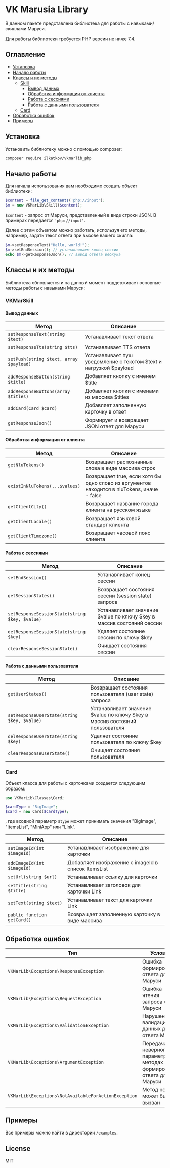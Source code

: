 # VK Marusia Library

В данном пакете представлена библиотека для работы с навыками/скиллами Маруси.

Для работы библиотеки требуется PHP версии не ниже 7.4.

## Оглавление
- [Установка](#установка)
- [Начало работы](#начало-работы)
- [Классы и их методы](#классы-и-их-методы)
    - [Skill](#Skill)
      - [Вывод данных](#вывод-данных)
      - [Обработка информации от клиента](#обработка-информации-от-клиента)
      - [Работа с сессиями](#работа-с-сессиями)
      - [Работа с данными пользователя](#работа-с-данными-пользователя)
    - [Card](#Card)
- [Обработка ошибок](#обработка-ошибок)
- [Примеры](#примеры)

## Установка

Установить библиотеку можно с помощью composer:

```
composer require ilkatkov/vkmarlib_php
```

## Начало работы

Для начала использования вам необходимо создать объект библиотеки:

```php
$content = file_get_contents('php://input');
$m = new VKMarLib\Skill($content);
```
```$content``` - запрос от Маруси, представленный в виде строки JSON. В примерах передается ```'php://input'```.

Далее с этим объектом можно работать, используя его методы, например, задать текст ответа при вызове вашего скилла:
```php
$m->setResponseText("Hello, world!");
$m->setEndSession(); // устанавливаем конец сессии
echo $m->getResponseJson(); // вывод ответа вебхука
```

## Классы и их методы

Библиотека обновляется и на данный момент поддерживает основные методы работы с навыками Маруси:

### VKMarSkill

#### Вывод данных
| Метод                                       | Описание                                                           |
|---------------------------------------------|--------------------------------------------------------------------|
| ```setResponseText(string $text)```         | Устанавливает текст ответа                                         |
| ```setResponseTts(string $tts)```           | Устанавливает TTS ответа                                           |
| ```setPush(string $text, array $payload)``` | Устанавливает пуш уведомление с текстом $text и нагрузкой $payload |
| ```addResponseButton(string $title)```      | Добавляет кнопку с именем $title                                   |
| ```addResponseButtons(array $titles)```     | Добавляет кнопки с именами из массива $titles                      |
| ```addCard(Card $card)```                   | Добавляет заполненную карточку в ответ                             |
| ```getResponseJson()```                     | Формирует и возвращает JSON ответ для Маруси                       |

#### Обработка информации от клиента
| Метод                                                    | Описание                                                                                     |
|----------------------------------------------------------|----------------------------------------------------------------------------------------------|
| ```getNluTokens()```                                     | Возвращает распознанные слова в виде массива строк                                           |
| ```existInNluTokens(...$values)```                       | Возвращает true, если  хотя бы одно слово из аргументов находится в nluTokens, иначе - false |
| ```getClientCity()```                                    | Возвращает название города клиента на русском языке                                          |
| ```getClientLocale()```                                  | Возвращает языковой стандарт клиента                                                         |
| ```getClientTimezone()```                                | Возвращает часовой пояс клиента                                                              |

#### Работа с сессиями

| Метод                                              | Описание                                                              |
|----------------------------------------------------|-----------------------------------------------------------------------|
| ```setEndSession()```                              | Устанавливает конец сессии                                            |
| ```getSessionStates()```                           | Возвращает состояния сессии (session state) запроса                   |
| ```setResponseSessionState(string $key, $value)``` | Устанавливает значение $value по ключу $key в массив состояний сессии |
| ```delResponseSessionState(string $key)```         | Удаляет состояние сессии по ключу $key                                |
| ```clearResponseSessionState()```                  | Очищает состояния сессии                                              |

#### Работа с данными пользователя

| Метод                                           | Описание                                                                    |
|-------------------------------------------------|-----------------------------------------------------------------------------|
| ```getUserStates()```                           | Возвращает состояния пользователя (user state) запроса                      |
| ```setResponseUserState(string $key, $value)``` | Устанавливает значение $value по ключу $key в массив состояний пользователя |
| ```delResponseUserState(string $key)```         | Удаляет состояние пользователя по ключу $key                                |
| ```clearResponseUserState()```                  | Очищает состояния пользователя                                              |

### Card

Объект класса для работы с карточками создается следующим образом:
```php
use VKMarLib\Classes\Card;

$cardType = "BigImage";
$card = new Card($cardType);
```
, где входной параметр ```$type``` может принимать значения "BigImage", "ItemsList", "MiniApp" или "Link". 

| Метод                           | Описание                                           |
|---------------------------------|----------------------------------------------------|
| ```setImageId(int $imageId)```  | Устанавливает изображение для карточки             |
| ```addImageId(int $imageId)```  | Добавляет изображение с imageId в список ItemsList |
| ```setUrl(string $url)```       | Устанавливает ссылку для карточки                  |
| ```setTitle(string $title)```   | Устанавливает заголовок для карточки Link          |
| ```setText(string $text)```     | Устанавливает текст для карточки Link              |
| ```public function getCard()``` | Возвращает заполненную карточку в виде массива     |

## Обработка ошибок

| Тип                                                      | Условия                                                               |
|----------------------------------------------------------|-----------------------------------------------------------------------|
| ```VKMarLib\Exceptions\ResponseException```              | Ошибка формирования ответа для Маруси                                 |
| ```VKMarLib\Exceptions\RequestException```               | Ошибка чтения запроса от Маруси                                       |
| ```VKMarLib\Exceptions\ValidationException```            | Нарушение валидации данных для ответа Марусе                          |
| ```VKMarLib\Exceptions\ArgumentException```              | Передача неверного параметра в методах формирования ответа для Маруси |
| ```VKMarLib\Exceptions\NotAvailableForActionException``` | Метод не может быть вызван                                            |

## Примеры

Все примеры можно найти в директории ```/examples```.

## License

MIT
